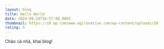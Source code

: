 ```yaml
---
layout: blog
title: Hello World
date: 2024-09-24T16:57:00.000Z
thumbnail: https://i0.wp.com/www.agilenative.com/wp-content/uploads/2017/01/001-Agile-Hello-World.png?fit=1745%2C1080&ssl=1
rating: 5
---
```

Chào cả nhà, khai blog!
